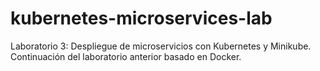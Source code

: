 # kubernetes-microservices-lab
Laboratorio 3: Despliegue de microservicios con Kubernetes y Minikube. Continuación del laboratorio anterior basado en Docker.
